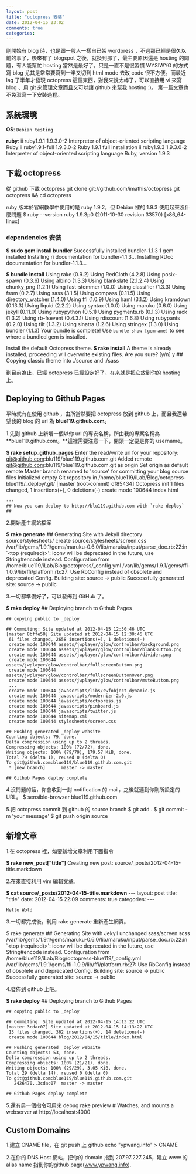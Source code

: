 ```yaml
---
layout: post
title: "octopress 安裝"
date: 2012-04-15 23:02
comments: true
categories: 
---
```


剛開始有 blog 時，也是跟一般人一樣自已架 wordpress ，不過那已經是很久以前的事了，後來有了 blogspot 之後，就換到那了，最主要原因還是 hosting 的問題，有人能幫忙 hosting 當然是最好了。只是一直不是很習慣 WYSIWYG 的方式寫 blog 尤其是常常要寫到一半又切到 html mode 去改 code 很不方便。而最近 lag 了半年才發現 octopress 這個東西，對我來說太棒了，可以直接用 vi 來寫 blog 、用 git 來管理文章而且又可以讓 github 來幫我 hosting :)。 第一篇文章也不免淑寫一下安裝過程。

系統環境
----
**OS**: ``Debian testing``

**ruby**:
	ii  ruby1.9.1                             1.9.3.0-2                      Interpreter of object-oriented scripting language Ruby
	ii  ruby1.9.1-full                        1.9.3.0-2                      Ruby 1.9.1 full installation
	ii  ruby1.9.3                             1.9.3.0-2                      Interpreter of object-oriented scripting language Ruby, version 1.9.3


下載 octopress
------------

從 github 下載 octopress 
	git clone git://github.com/imathis/octopress.git octopress && cd octopress

ruby 版本於官網教學中使用的是 ruby 1.9.2，但 Debian 裡的 1.9.3 使用起來沒什麼問題
	$ ruby --version
	ruby 1.9.3p0 (2011-10-30 revision 33570) [x86_64-linux]

### dependencies 安裝
**$ sudo gem install bundler**
	Successfully installed bundler-1.1.3
	1 gem installed
	Installing ri documentation for bundler-1.1.3...
	Installing RDoc documentation for bundler-1.1.3...

**$ bundle install**
	Using rake (0.9.2) 
	Using RedCloth (4.2.8) 
	Using posix-spawn (0.3.6) 
	Using albino (1.3.3) 
	Using blankslate (2.1.2.4) 
	Using chunky_png (1.2.1) 
	Using fast-stemmer (1.0.0) 
	Using classifier (1.3.3) 
	Using fssm (0.2.7) 
	Using sass (3.1.5) 
	Using compass (0.11.5) 
	Using directory_watcher (1.4.0) 
	Using ffi (1.0.9) 
	Using haml (3.1.2) 
	Using kramdown (0.13.3) 
	Using liquid (2.2.2) 
	Using syntax (1.0.0) 
	Using maruku (0.6.0) 
	Using jekyll (0.11.0) 
	Using rubypython (0.5.1) 
	Using pygments.rb (0.1.3) 
	Using rack (1.3.2) 
	Using rb-fsevent (0.4.3.1) 
	Using rdiscount (1.6.8) 
	Using rubypants (0.2.0) 
	Using tilt (1.3.2) 
	Using sinatra (1.2.6) 
	Using stringex (1.3.0) 
	Using bundler (1.1.3) 
	Your bundle is complete! Use `bundle show [gemname]` to see where a bundled gem is installed.

Install the default Octopress theme.  **$ rake install**
	A theme is already installed, proceeding will overwrite existing files. Are you sure? [y/n] y
	## Copying classic theme into ./source and ./sass

到目前為止，已經 octopress 已經設定好了，在來就是把它放到你的 hosting 上。

Deploying to Github Pages
-------------------------
平時就有在使用 github ，由所當然要把 octopress 放到 github 上，而且我還希望我的 blog 的 url 為 **blue119.github.com。**

1.先到 github 上新增一個以你 url 的專安名稱，所由我的專案名稱為 **blue119.github.com。**這裡需要注意一下，開頭一定要是你的 username。

**$ rake setup_github_pages**
	Enter the read/write url for your repository: git@github.com:blu119/blue119.github.com.git
	Added remote git@github.com:blu119/blue119.github.com.git as origin
	Set origin as default remote
	Master branch renamed to 'source' for committing your blog source files
	Initialized empty Git repository in /home/blue119/iLab/Blog/octopress-blue119/_deploy/.git/
	[master (root-commit) df85434] Octopress init
	 1 files changed, 1 insertions(+), 0 deletions(-)
	 create mode 100644 index.html
	
	---
	## Now you can deploy to http://blu119.github.com with `rake deploy` ##

2.開始產生網站檔案

**$ rake generate**
	## Generating Site with Jekyll
	directory source/stylesheets/ 
	   create source/stylesheets/screen.css 
	/var/lib/gems/1.9.1/gems/maruku-0.6.0/lib/maruku/input/parse_doc.rb:22:in `<top (required)>': iconv will be deprecated in the future, use String#encode instead.
	Configuration from /home/blue119/iLab/Blog/octopress/_config.yml
	/var/lib/gems/1.9.1/gems/ffi-1.0.9/lib/ffi/platform.rb:27: Use RbConfig instead of obsolete and deprecated Config.
	Building site: source -> public
	Successfully generated site: source -> public

3.一切都準備好了，可以發佈到 GitHub 了。

**$ rake deploy**
	## Deploying branch to Github Pages 
	
	## copying public to _deploy
	
	## Commiting: Site updated at 2012-04-15 12:30:46 UTC
	[master 8bffe50] Site updated at 2012-04-15 12:30:46 UTC
	 61 files changed, 2658 insertions(+), 1 deletions(-)
	 create mode 100644 assets/jwplayer/glow/controlbar/background.png
	 create mode 100644 assets/jwplayer/glow/controlbar/blankButton.png
	 create mode 100644 assets/jwplayer/glow/controlbar/divider.png
	 create mode 100644 assets/jwplayer/glow/controlbar/fullscreenButton.png
	 create mode 100644 assets/jwplayer/glow/controlbar/fullscreenButtonOver.png
	 create mode 100644 assets/jwplayer/glow/controlbar/muteButton.png
	 ...
	 create mode 100644 javascripts/libs/swfobject-dynamic.js
	 create mode 100644 javascripts/modernizr-2.0.js
	 create mode 100644 javascripts/octopress.js
	 create mode 100644 javascripts/pinboard.js
	 create mode 100644 javascripts/twitter.js
	 create mode 100644 sitemap.xml
	 create mode 100644 stylesheets/screen.css
	
	## Pushing generated _deploy website
	Counting objects: 79, done.
	Delta compression using up to 2 threads.
	Compressing objects: 100% (72/72), done.
	Writing objects: 100% (79/79), 179.57 KiB, done.
	Total 79 (delta 1), reused 0 (delta 0)
	To git@github.com:blue119/blue119.github.com.git
	 * [new branch]      master -> master
	
	## Github Pages deploy complete

4.沒問題的話，你會收到一封 notification 的 mail，之後就連到你剛所設定的 URL。
	$ sensible-browser blue119.github.com

5.把 octopress commit 到 github 的 source branch
	$ git add .
	$ git commit -m 'your message'
	$ git push origin source

新增文章
----
1.在 octopress 裡，如要新增文章利用下面指令 

**$ rake new_post["title"]**
	Creating new post: source/_posts/2012-04-15-title.markdown


2.在來直接利用 vim 編輯文章。 

**$ cat source/_posts/2012-04-15-title.markdown**
	---
	layout: post
	title: "title"
	date: 2012-04-15 22:09
	comments: true
	categories: 
	---
	
	Hello Wold


3.一切都完成後，利用 rake generate 重新產生網頁。

$ rake generate
	## Generating Site with Jekyll
	unchanged sass/screen.scss
	/var/lib/gems/1.9.1/gems/maruku-0.6.0/lib/maruku/input/parse_doc.rb:22:in `<top (required)>': iconv will be deprecated in the future, use String#encode instead.
	Configuration from /home/blue119/iLab/Blog/octopress-blue119/_config.yml
	/var/lib/gems/1.9.1/gems/ffi-1.0.9/lib/ffi/platform.rb:27: Use RbConfig instead of obsolete and deprecated Config.
	Building site: source -> public
	Successfully generated site: source -> public


4.發佈到 github 上吧。 

**$ rake deploy**
	## Deploying branch to Github Pages 
	
	## copying public to _deploy
	
	## Commiting: Site updated at 2012-04-15 14:13:22 UTC
	[master 3cdac07] Site updated at 2012-04-15 14:13:22 UTC
	 13 files changed, 362 insertions(+), 14 deletions(-)
	 create mode 100644 blog/2012/04/15/title/index.html
	
	## Pushing generated _deploy website
	Counting objects: 53, done.
	Delta compression using up to 2 threads.
	Compressing objects: 100% (21/21), done.
	Writing objects: 100% (29/29), 3.05 KiB, done.
	Total 29 (delta 14), reused 0 (delta 0)
	To git@github.com:blue119/blue119.github.com.git
	   2426470..3cdac07  master -> master
	
	## Github Pages deploy complete


5.還有另一個指令可用來 debug
	rake preview    # Watches, and mounts a webserver at http://localhost:4000


Custom Domains
--------------
1.建立 CNAME file，在 git push 上 github
	echo "ypwang.info" > CNAME


2.在你的 DNS Host 網站，把你的 domain 指到 207.97.227.245，建立 www 的 alias name 指到你的github page(www.ypwang.info).

